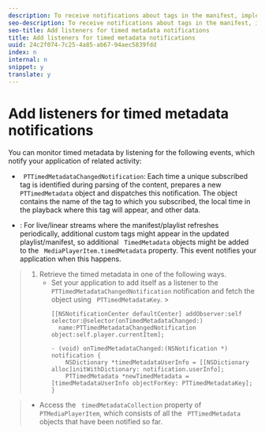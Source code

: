 ```yaml
---
description: To receive notifications about tags in the manifest, implement the appropriate notification listener(s).
seo-description: To receive notifications about tags in the manifest, implement the appropriate notification listener(s).
seo-title: Add listeners for timed metadata notifications
title: Add listeners for timed metadata notifications
uuid: 24c2f074-7c25-4a85-ab67-94aec5839fdd
index: n
internal: n
snippet: y
translate: y
---
```


# Add listeners for timed metadata notifications

You can monitor timed metadata by listening for the following events, which notify your application of related activity: 
* ` PTTimedMetadataChangedNotification`: Each time a unique subscribed tag is identified during parsing of the content,  <!-- PH element: phrases/primetime-sdk-name --> prepares a new ` PTTimedMetadata` object and dispatches this notification. The object contains the name of the tag to which you subscribed, the local time in the playback where this tag will appear, and other data.

* : For live/linear streams where the manifest/playlist refreshes periodically, additional custom tags might appear in the updated playlist/manifest, so additional ` TimedMetadata` objects might be added to the ` MediaPlayerItem.timedMetadata` property. This event notifies your application when this happens.



>1. Retrieve the timed metadata in one of the following ways.
>    * Set your application to add itself as a listener to the ` PTTimedMetadataChangedNotification` notification and fetch the object using ` PTTimedMetadataKey`. >    
>      ```
>      [[NSNotificationCenter defaultCenter] addObserver:self selector:@selector(onTimedMetadataChanged:)  
>        name:PTTimedMetadataChangedNotification object:self.player.currentItem]; 
>       
>      - (void) onTimedMetadataChanged:(NSNotification *) notification { 
>          NSDictionary *timedMetadataUserInfo = [[NSDictionary alloc]initWithDictionary: notification.userInfo]; 
>          PTTimedMetadata *newTimedMetadata = [timedMetadataUserInfo objectForKey: PTTimedMetadataKey]; 
>      }
>      ```

>    * Access the ` timedMetadataCollection` property of ` PTMediaPlayerItem`, which consists of all the ` PTTimedMetadata` objects that have been notified so far.
